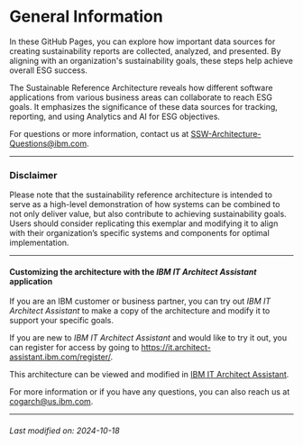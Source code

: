 

# General Information

In these GitHub Pages, you can explore how important data sources for creating sustainability reports are collected, analyzed, and presented. By aligning with an organization's sustainability goals, these steps help achieve overall ESG success.

The Sustainable Reference Architecture reveals how different software applications from various business areas can collaborate to reach ESG goals. It emphasizes the significance of these data sources for tracking, reporting, and using Analytics and AI for ESG objectives.  

For questions or more information, contact us at SSW-Architecture-Questions@ibm.com.  



---

### Disclaimer

Please note that the sustainability reference architecture is intended to serve as a high-level demonstration of how systems can be combined to not only deliver value, but also contribute to achieving sustainability goals. Users should consider replicating this exemplar and modifying it to align with their organization’s specific systems and components for optimal implementation.  



---

#### Customizing the architecture with the *IBM IT Architect Assistant* application

If you are an IBM customer or business partner, you can try out *IBM IT Architect Assistant* to make a copy of the architecture and modify it to support your specific goals.  

If you are new to *IBM IT Architect Assistant* and would like to try it out, you can register for access by going to https://it.architect-assistant.ibm.com/register/.  

<div style="text-align: left">This architecture can be viewed and modified in 
    <a href="https://it.architect-assistant.ibm.com/architectures/Social/arch_FSRvrswjs">IBM IT Architect Assistant</a>.
</div>

For more information or if you have any questions, you can also reach us at cogarch@us.ibm.com.  


---


###### Last modified on: 2024-10-18

